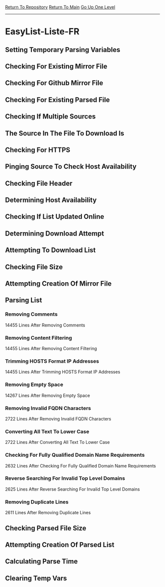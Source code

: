[Return To Repository](https://github.com/deathbybandaid/piholeparser/)
[Return To Main](https://github.com/deathbybandaid/piholeparser/blob/master/RecentRunLogs/Mainlog.md)
[Go Up One Level](https://github.com/deathbybandaid/piholeparser/blob/master/RecentRunLogs/TopLevelScripts/30-Processing-External-Blacklists.md)
____________________________________
# EasyList-Liste-FR
## Setting Temporary Parsing Variables
## Checking For Existing Mirror File
## Checking For Github Mirror File
## Checking For Existing Parsed File
## Checking If Multiple Sources
## The Source In The File To Download Is
## Checking For HTTPS
## Pinging Source To Check Host Availability
## Checking File Header
## Determining Host Availability
## Checking If List Updated Online
## Determining Download Attempt
## Attempting To Download List
## Checking File Size
## Attempting Creation Of Mirror File
## Parsing List
### Removing Comments
14455 Lines After Removing Comments
### Removing Content Filtering
14455 Lines After Removing Content Filtering
### Trimming HOSTS Format IP Addresses
14455 Lines After Trimming HOSTS Format IP Addresses
### Removing Empty Space
14267 Lines After Removing Empty Space
### Removing Invalid FQDN Characters
2722 Lines After Removing Invalid FQDN Characters
### Converting All Text To Lower Case
2722 Lines After Converting All Text To Lower Case
### Checking For Fully Qualified Domain Name Requirements
2632 Lines After Checking For Fully Qualified Domain Name Requirements
### Reverse Searching For Invalid Top Level Domains
2625 Lines After Reverse Searching For Invalid Top Level Domains
### Removing Duplicate Lines
2611 Lines After Removing Duplicate Lines
## Checking Parsed File Size
## Attempting Creation Of Parsed List
## Calculating Parse Time
## Clearing Temp Vars
